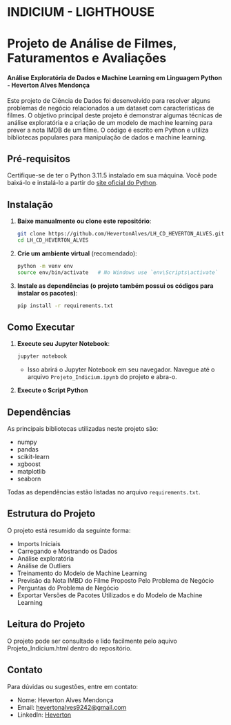 # INDICIUM - LIGHTHOUSE

# Projeto de Análise de Filmes, Faturamentos e Avaliações

#### Análise Exploratória de Dados e Machine Learning em Linguagem Python - Heverton Alves Mendonça

Este projeto de Ciência de Dados foi desenvolvido para resolver alguns problemas de negócio relacionados a um dataset com características de filmes. O objetivo principal deste projeto é demonstrar algumas técnicas de análise exploratória e a criação de um modelo de machine learning para prever a nota IMDB de um filme. O código é escrito em Python e utiliza bibliotecas populares para manipulação de dados e machine learning.

## Pré-requisitos

Certifique-se de ter o Python 3.11.5 instalado em sua máquina. Você pode baixá-lo e instalá-lo a partir do [site oficial do Python](https://www.python.org/).

## Instalação

1. **Baixe manualmente ou clone este repositório**:
    ```bash
    git clone https://github.com/HevertonAlves/LH_CD_HEVERTON_ALVES.git
    cd LH_CD_HEVERTON_ALVES
    ```

2. **Crie um ambiente virtual** (recomendado):
    ```bash
    python -m venv env
    source env/bin/activate   # No Windows use `env\Scripts\activate`
    ```

3. **Instale as dependências (o projeto também possui os códigos para instalar os pacotes)**:
    ```bash
    pip install -r requirements.txt
    ```

## Como Executar

1. **Execute seu Jupyter Notebook**:
    ```bash
    jupyter notebook
    ```
   - Isso abrirá o Jupyter Notebook em seu navegador. Navegue até o arquivo `Projeto_Indicium.ipynb` do projeto e abra-o.

3. **Execute o Script Python**

## Dependências

As principais bibliotecas utilizadas neste projeto são:

- numpy
- pandas
- scikit-learn
- xgboost
- matplotlib
- seaborn

Todas as dependências estão listadas no arquivo `requirements.txt`.

## Estrutura do Projeto

O projeto está resumido da seguinte forma:

- Imports Iniciais
- Carregando e Mostrando os Dados
- Análise exploratória
- Análise de Outliers
- Treinamento do Modelo de Machine Learning
- Previsão da Nota IMBD do Filme Proposto Pelo Problema de Negócio
- Perguntas do Problema de Negócio
- Exportar Versões de Pacotes Utilizados e do Modelo de Machine Learning

 ## Leitura do Projeto

 O projeto pode ser consultado e lido facilmente pelo aquivo Projeto_Indicium.html dentro do repositório.

 ## Contato

Para dúvidas ou sugestões, entre em contato:

- Nome: Heverton Alves Mendonça
- Email: hevertonalves9242@gmail.com
- LinkedIn: [Heverton](https://www.linkedin.com/in/heverton-alves-32378b2ab/)

